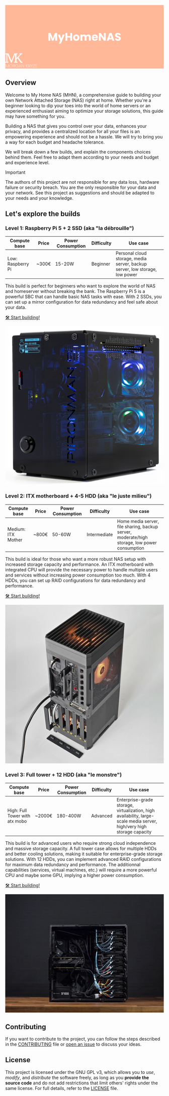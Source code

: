 ![screenshot](./docs/assets/img/presentation.png)

## Overview

Welcome to My Home NAS (MHN), a comprehensive guide to building your own Network Attached Storage (NAS) right at home. Whether you're a beginner looking to dip your toes into the world of home servers or an experienced enthusiast aiming to optimize your storage solutions, this guide may have something for you.

Building a NAS that gives you control over your data, enhances your privacy, and provides a centralized location for all your files is an empowering experience and should not be a hassle. We will try to bring you a way for each budget and headache tolerance.

We will break down a few builds, and explain the components choices behind them. Feel free to adapt them according to your needs and budget and experience level.

> [!IMPORTANT]
> The authors of this project are not responsible for any data loss, hardware failure or security breach. You are the only responsible for your data and your network. See this project as suggestions and should be adapted to your needs and your knowledge.

## Let's explore the builds

### Level 1: Raspberry Pi 5 + 2 SSD (aka "la débrouille")

| Compute base      | Price | Power Consumption | Difficulty | Use case                                                                    |
| ----------------- | ----- | ----------------- | ---------- | --------------------------------------------------------------------------- |
| Low: Raspberry Pi | ~300€ | 15-20W            | Beginner   | Personal cloud storage, media server, backup server, low storage, low power |

This build is perfect for beginners who want to explore the world of NAS and homeserver without breaking the bank. The Raspberry Pi 5 is a powerful SBC that can handle basic NAS tasks with ease. With 2 SSDs, you can set up a mirror configuration for data redundancy and feel safe about your data.

[🛠️ Start building!](./docs/parts/builds/rpi/index.md)

[![Pironman 5 max](./docs/assets/img/builds/rpi/presentation.png)](https://www.sunfounder.com/products/pironman-5-max)

### Level 2: ITX motherboard + 4-5 HDD (aka "le juste milieu")

| Compute base       | Price | Power Consumption | Difficulty   | Use case                                                                                     |
| ------------------ | ----- | ----------------- | ------------ | -------------------------------------------------------------------------------------------- |
| Medium: ITX Mother | ~800€ | 50-60W            | Intermediate | Home media server, file sharing, backup server, moderate/high storage, low power consumption |

This build is ideal for those who want a more robust NAS setup with increased storage capacity and performance. An ITX motherboard with integrated CPU will provide the necessary power to handle multiple users and services without increasing power consumption too much. With 4 HDDs, you can set up RAID configurations for data redundancy and performance.

[🛠️ Start building!](./docs/parts/builds/itx/index.md)

[![ITX build presentation](./docs/assets/img/builds/itx/presentation.png)](https://modcase.com.au/products/nas)

### Level 3: Full tower + 12 HDD (aka "le monstre")

| Compute base                   | Price  | Power Consumption | Difficulty | Use case                                                                                                               |
| ------------------------------ | ------ | ----------------- | ---------- | ---------------------------------------------------------------------------------------------------------------------- |
| High: Full Tower with atx mobo | ~2000€ | 180-400W          | Advanced   | Enterprise-grade storage, virtualization, high availability, large-scale media server, high/very high storage capacity |

This build is for advanced users who require strong cloud independence and massive storage capacity. A full tower case allows for multiple HDDs and better cooling solutions, making it suitable for enterprise-grade storage solutions. With 12 HDDs, you can implement advanced RAID configurations for maximum data redundancy and performance. The additionnal capabilities (services, virtual machines, etc.) will require a more powerful CPU and maybe some GPU, implying a higher power consumption.

[🛠️ Start building!](./docs/parts/builds/atx/index.md)

[![ATX build presentation](./docs/assets/img/builds/atx/presentation.png)](https://www.printables.com/model/1278847-12-bay-atx-nas-case)

## Contributing

If you want to contribute to the project, you can follow the steps described in the [CONTRIBUTING](./.github/CONTRIBUTING.md) file or [open an issue](https://github.com/MorganKryze/MyHomeNAS/issues) to discuss your ideas.

## License

This project is licensed under the GNU GPL v3, which allows you to _use_, _modify_, and _distribute_ the software freely, as long as you **provide the source code** and do not add restrictions that limit others' rights under the same license. For full details, refer to the [LICENSE](LICENSE) file.
